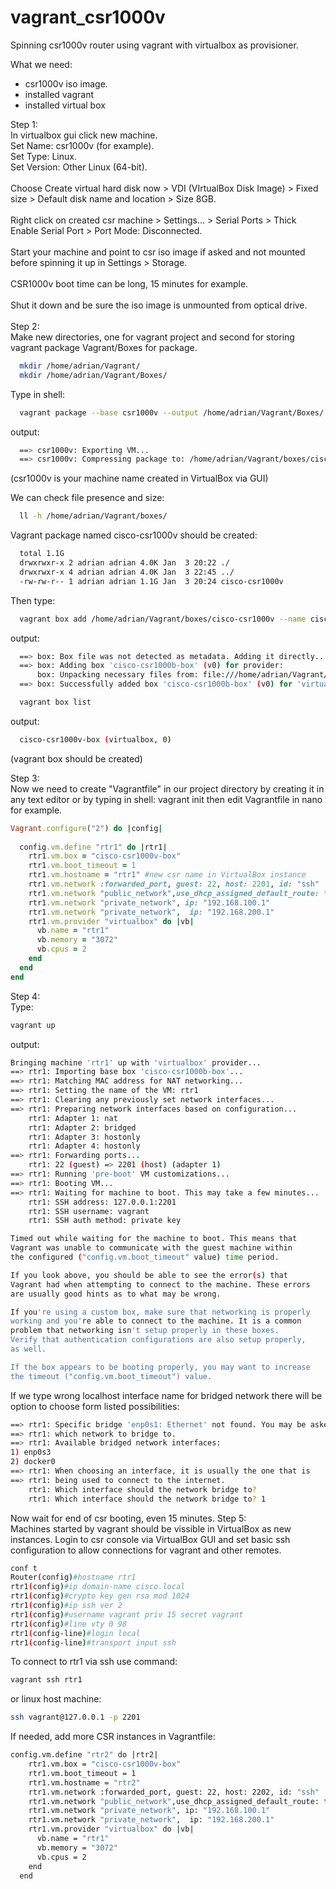 # vagrant_csr1000v
Spinning csr1000v router using vagrant with virtualbox as provisioner. 

What we need:
  - csr1000v iso image.
  - installed vagrant
  - installed virtual box

Step 1:\
  In virtualbox gui click new machine.\
  Set Name: csr1000v (for example). \
  Set Type: Linux. \
  Set Version: Other Linux (64-bit). \
  \
  Choose Create virtual hard disk now > VDI (VIrtualBox Disk Image) > Fixed size > Default disk name and location > Size 8GB.\
  \
  Right click on created csr machine > Settings... > Serial Ports > Thick Enable Serial Port > Port Mode: Disconnected. \
  \
  Start your machine and point to csr iso image if asked and not mounted before spinning it up in Settings > Storage. \
  \
  CSR1000v boot time can be long, 15 minutes for example. \
  \
  Shut it down and be sure the iso image is unmounted from optical drive. \
  \
Step 2: \
  Make new directories, one for vagrant project and second for storing vagrant package Vagrant/Boxes for package. 
  ```bash
    mkdir /home/adrian/Vagrant/
    mkdir /home/adrian/Vagrant/Boxes/
  ```
  Type in shell: 
  ```bash
    vagrant package --base csr1000v --output /home/adrian/Vagrant/Boxes/
  ```
  output: 
  ```bash
    ==> csr1000v: Exporting VM...
    ==> csr1000v: Compressing package to: /home/adrian/Vagrant/boxes/cisco-csr1000v
  ```
  (csr1000v is your machine name created in VirtualBox via GUI) 

  We can check file presence and size: 
  ```bash
    ll -h /home/adrian/Vagrant/boxes/ 
  ```
  Vagrant package named cisco-csr1000v should be created: 
  ```bash
    total 1.1G
    drwxrwxr-x 2 adrian adrian 4.0K Jan  3 20:22 ./
    drwxrwxr-x 4 adrian adrian 4.0K Jan  3 22:45 ../
    -rw-rw-r-- 1 adrian adrian 1.1G Jan  3 20:24 cisco-csr1000v
  ```
   Then type: 
  ```bash     
    vagrant box add /home/adrian/Vagrant/boxes/cisco-csr1000v --name cisco-csr1000v-box
  ```
  output: 
  ```bash
    ==> box: Box file was not detected as metadata. Adding it directly...
    ==> box: Adding box 'cisco-csr1000b-box' (v0) for provider: 
        box: Unpacking necessary files from: file:///home/adrian/Vagrant/boxes/cisco-csr1000v
    ==> box: Successfully added box 'cisco-csr1000b-box' (v0) for 'virtualbox'!
  ```
  ```bash
    vagrant box list
  ```
  output: 
  ```bash
    cisco-csr1000v-box (virtualbox, 0)
  ```
  (vagrant box should be created)

Step 3: \
    Now we need to create "Vagrantfile" in our project directory by creating it in any text editor or by typing in shell:
    vagrant init
    then edit Vagrantfile in nano for example. 
```ruby
Vagrant.configure("2") do |config|
  
  config.vm.define "rtr1" do |rtr1|
    rtr1.vm.box = "cisco-csr1000v-box" 
    rtr1.vm.boot_timeout = 1 
    rtr1.vm.hostname = "rtr1" #new csr name in VirtualBox instance
    rtr1.vm.network :forwarded_port, guest: 22, host: 2201, id: "ssh" 
    rtr1.vm.network "public_network",use_dhcp_assigned_default_route: true, bridge: "enp0s3: Ethernet"
    rtr1.vm.network "private_network", ip: "192.168.100.1"
    rtr1.vm.network "private_network",  ip: "192.168.200.1"
    rtr1.vm.provider "virtualbox" do |vb|
      vb.name = "rtr1"
      vb.memory = "3072"
      vb.cpus = 2
    end
  end
end
```
Step 4: \
  Type: 
```bash
vagrant up
```
output: 
```bash
Bringing machine 'rtr1' up with 'virtualbox' provider...
==> rtr1: Importing base box 'cisco-csr1000b-box'...
==> rtr1: Matching MAC address for NAT networking...
==> rtr1: Setting the name of the VM: rtr1
==> rtr1: Clearing any previously set network interfaces...
==> rtr1: Preparing network interfaces based on configuration...
    rtr1: Adapter 1: nat
    rtr1: Adapter 2: bridged
    rtr1: Adapter 3: hostonly
    rtr1: Adapter 4: hostonly
==> rtr1: Forwarding ports...
    rtr1: 22 (guest) => 2201 (host) (adapter 1)
==> rtr1: Running 'pre-boot' VM customizations...
==> rtr1: Booting VM...
==> rtr1: Waiting for machine to boot. This may take a few minutes...
    rtr1: SSH address: 127.0.0.1:2201
    rtr1: SSH username: vagrant
    rtr1: SSH auth method: private key

Timed out while waiting for the machine to boot. This means that
Vagrant was unable to communicate with the guest machine within
the configured ("config.vm.boot_timeout" value) time period.

If you look above, you should be able to see the error(s) that
Vagrant had when attempting to connect to the machine. These errors
are usually good hints as to what may be wrong.

If you're using a custom box, make sure that networking is properly
working and you're able to connect to the machine. It is a common
problem that networking isn't setup properly in these boxes.
Verify that authentication configurations are also setup properly,
as well.

If the box appears to be booting properly, you may want to increase
the timeout ("config.vm.boot_timeout") value. 
```
If we type wrong localhost interface name for bridged network there will be option to choose form listed possibilities: 
```bash
==> rtr1: Specific bridge 'enp0s1: Ethernet' not found. You may be asked to specify
==> rtr1: which network to bridge to.
==> rtr1: Available bridged network interfaces:
1) enp0s3
2) docker0
==> rtr1: When choosing an interface, it is usually the one that is
==> rtr1: being used to connect to the internet.
    rtr1: Which interface should the network bridge to?	
    rtr1: Which interface should the network bridge to? 1
```
Now wait for end of csr booting, even 15 minutes. 
Step 5: \
  Machines started by vagrant should be vissible in VirtualBox as new instances. 
  Login to csr console via VirtualBox GUI and set basic ssh configuration to allow connections for vagrant and other remotes. 
  ```bash
  conf t
  Router(config)#hostname rtr1
  rtr1(config)#ip domain-name cisco.local
  rtr1(config)#crypto key gen rsa mod 1024
  rtr1(config)#ip ssh ver 2
  rtr1(config)#username vagrant priv 15 secret vagrant
  rtr1(config)#line vty 0 98
  rtr1(config-line)#login local
  rtr1(config-line)#transport input ssh
```
To connect to rtr1 via ssh use command: 
```bash
vagrant ssh rtr1
```
or linux host machine: 
```bash
ssh vagrant@127.0.0.1 -p 2201
```
If needed, add more CSR instances in Vagrantfile: 
```bash
config.vm.define "rtr2" do |rtr2|
    rtr1.vm.box = "cisco-csr1000v-box" 
    rtr1.vm.boot_timeout = 1 
    rtr1.vm.hostname = "rtr2" 
    rtr1.vm.network :forwarded_port, guest: 22, host: 2202, id: "ssh" 
    rtr1.vm.network "public_network",use_dhcp_assigned_default_route: true, bridge: "enp0s3: Ethernet"
    rtr1.vm.network "private_network", ip: "192.168.100.1"
    rtr1.vm.network "private_network",  ip: "192.168.200.1"
    rtr1.vm.provider "virtualbox" do |vb|
      vb.name = "rtr1"
      vb.memory = "3072"
      vb.cpus = 2
    end
  end
  ```

